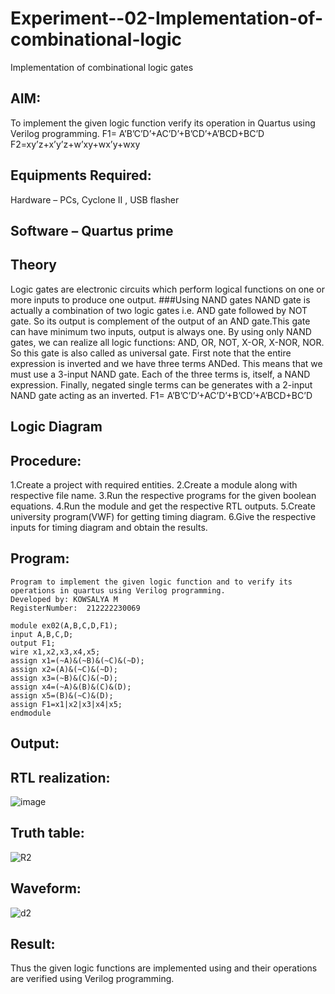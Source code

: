 # Experiment--02-Implementation-of-combinational-logic
Implementation of combinational logic gates
 
## AIM:
To implement the given logic function verify its operation in Quartus using Verilog programming.
 F1= A’B’C’D’+AC’D’+B’CD’+A’BCD+BC’D
F2=xy’z+x’y’z+w’xy+wx’y+wxy
 
## Equipments Required:
Hardware – PCs, Cyclone II , USB flasher
## Software – Quartus prime
## Theory
 Logic gates are electronic circuits which perform logical functions on one or more inputs to produce one output. ###Using NAND gates NAND gate is actually a combination of two logic gates i.e. AND gate followed by NOT gate. So its output is complement of the output of an AND gate.This gate can have minimum two inputs, output is always one. By using only NAND gates, we can realize all logic functions: AND, OR, NOT, X-OR, X-NOR, NOR. So this gate is also called as universal gate. First note that the entire expression is inverted and we have three terms ANDed. This means that we must use a 3-input NAND gate. Each of the three terms is, itself, a NAND expression. Finally, negated single terms can be generates with a 2-input NAND gate acting as an inverted. F1= A’B’C’D’+AC’D’+B’CD’+A’BCD+BC’D
## Logic Diagram
## Procedure:
1.Create a project with required entities.
2.Create a module along with respective file name.
3.Run the respective programs for the given boolean equations.
4.Run the module and get the respective RTL outputs.
5.Create university program(VWF) for getting timing diagram.
6.Give the respective inputs for timing diagram and obtain the results.
## Program:
```
Program to implement the given logic function and to verify its operations in quartus using Verilog programming.
Developed by: KOWSALYA M
RegisterNumber:  212222230069

module ex02(A,B,C,D,F1);
input A,B,C,D;
output F1;
wire x1,x2,x3,x4,x5;
assign x1=(~A)&(~B)&(~C)&(~D);
assign x2=(A)&(~C)&(~D);
assign x3=(~B)&(C)&(~D);
assign x4=(~A)&(B)&(C)&(D);
assign x5=(B)&(~C)&(D);
assign F1=x1|x2|x3|x4|x5;
endmodule
```
## Output:
## RTL realization:
![image](https://github.com/Kowsalyasathya/Experiment--02-Implementation-of-combinational-logic-/assets/118671457/921fee7e-c452-49db-a034-3b5731ac6666)



## Truth table:
![R2](https://github.com/Kowsalyasathya/Experiment--02-Implementation-of-combinational-logic-/assets/118671457/7c1a0e81-4a43-4395-9949-53d8ef02e61b)
## Waveform:
![d2](https://github.com/Kowsalyasathya/Experiment--02-Implementation-of-combinational-logic-/assets/118671457/96d90011-ab1e-4539-af2d-4020c9c21a41)
## Result:
Thus the given logic functions are implemented using  and their operations are verified using Verilog programming.
